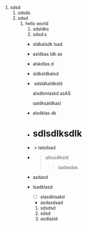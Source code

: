 1. sdsd
   1. sdsds
   2. sdsd
      1. hello world
         1. sdsldks
         2. sdsd:s
         - sldkalsdk lsad
         - asldkas ldk as
         - alskdlas d
         - sldksldkalsd
         -  sdsldksldksld

           alsdkmlaskd asAS

           saldksaldkasl
         - alsdklas dk 
         - # sdlsdlksdlk
         -  > lalsdsad
         - > alkssdlksld
           >
           > > sadasdas
         - asdasd
         - lsadklasd
           - [ ] slasdklsakd
           - asdasdsad
           1. sdsdsd
           2. sdsd
           3. asdlasld
